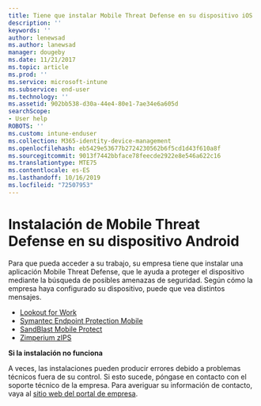 ```yaml
---
title: Tiene que instalar Mobile Threat Defense en su dispositivo iOS | Microsoft Docs
description: ''
keywords: ''
author: lenewsad
ms.author: lanewsad
manager: dougeby
ms.date: 11/21/2017
ms.topic: article
ms.prod: ''
ms.service: microsoft-intune
ms.subservice: end-user
ms.technology: ''
ms.assetid: 902bb538-d30a-44e4-80e1-7ae34e6a605d
searchScope:
- User help
ROBOTS: ''
ms.custom: intune-enduser
ms.collection: M365-identity-device-management
ms.openlocfilehash: eb5429e53677b2724230562b6f5cd1d43f610a8f
ms.sourcegitcommit: 9013f7442bbface78feecde2922e8e546a622c16
ms.translationtype: MTE75
ms.contentlocale: es-ES
ms.lasthandoff: 10/16/2019
ms.locfileid: "72507953"
---
```

# <a name="install-mobile-threat-defense-on-your-android-device"></a>Instalación de Mobile Threat Defense en su dispositivo Android

Para que pueda acceder a su trabajo, su empresa tiene que instalar una aplicación Mobile Threat Defense, que le ayuda a proteger el dispositivo mediante la búsqueda de posibles amenazas de seguridad. Según cómo la empresa haya configurado su dispositivo, puede que vea distintos mensajes.

* [Lookout for Work](you-are-prompted-to-install-lookout-for-work-android.md)
* [Symantec Endpoint Protection Mobile](you-are-prompted-to-install-skycure-android.md)
* [SandBlast Mobile Protect](you-are-prompted-to-install-sandblast-android.md)
* [Zimperium zIPS](you-are-prompted-to-install-zips-android.md)

**Si la instalación no funciona**

A veces, las instalaciones pueden producir errores debido a problemas técnicos fuera de su control. Si esto sucede, póngase en contacto con el soporte técnico de la empresa. Para averiguar su información de contacto, vaya al [sitio web del portal de empresa](https://go.microsoft.com/fwlink/?linkid=2010980).
